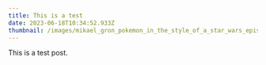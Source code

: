 ```yaml
---
title: This is a test
date: 2023-06-18T10:34:52.933Z
thumbnail: /images/mikael_gron_pokemon_in_the_style_of_a_star_wars_episode_iv_post_fb78c2e2-5581-4d4d-9d60-0aeb8f137235.png
---
```

T﻿his is a test post.